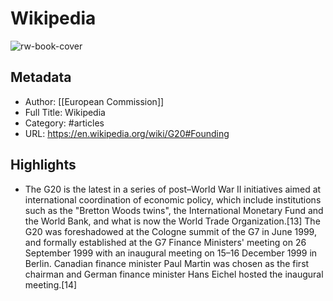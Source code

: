 # Wikipedia

![rw-book-cover](https://readwise-assets.s3.amazonaws.com/static/images/article3.5c705a01b476.png)

## Metadata
- Author: [[European Commission]]
- Full Title: Wikipedia
- Category: #articles
- URL: https://en.wikipedia.org/wiki/G20#Founding

## Highlights
- The G20 is the latest in a series of post–World War II initiatives aimed at international coordination of economic policy, which include institutions such as the "Bretton Woods twins", the International Monetary Fund and the World Bank, and what is now the World Trade Organization.[13]
  The G20 was foreshadowed at the Cologne summit of the G7 in June 1999, and formally established at the G7 Finance Ministers' meeting on 26 September 1999 with an inaugural meeting on 15–16 December 1999 in Berlin. Canadian finance minister Paul Martin was chosen as the first chairman and German finance minister Hans Eichel hosted the inaugural meeting.[14]
